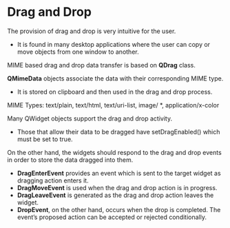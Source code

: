 # Drag and Drop

The provision of drag and drop is very intuitive for the user.
  - It is found in many desktop applications where the user can copy or move objects from one window to another.

MIME based drag and drop data transfer is based on **QDrag** class.

**QMimeData** objects associate the data with their corresponding MIME type.
  - It is stored on clipboard and then used in the drag and drop process.

MIME Types: text/plain, text/html, text/uri-list, image/ *, application/x-color

Many QWidget objects support the drag and drop activity.
  - Those that allow their data to be dragged have setDragEnabled() which must be set to true.

On the other hand, the widgets should respond to the drag and drop events in order to store the data dragged into them.
  - **DragEnterEvent** provides an event which is sent to the target widget as dragging action enters it.
  - **DragMoveEvent** is used when the drag and drop action is in progress.
  - **DragLeaveEvent** is generated as the drag and drop action leaves the widget.
  - **DropEvent**, on the other hand, occurs when the drop is completed. The event’s proposed action can be accepted or rejected conditionally.
